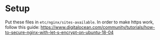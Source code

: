 # Setup

Put these files in `etc/nginx/sites-available`. In order to make https work, follow this guide: https://www.digitalocean.com/community/tutorials/how-to-secure-nginx-with-let-s-encrypt-on-ubuntu-18-04
